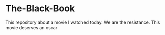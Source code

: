 # The-Black-Book
This repository about a movie I watched today. We are the resistance.
This movie deserves an oscar
